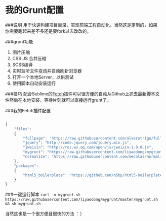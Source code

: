 我的Grunt配置
======
###说明
用于快速构建项目目录，实现前端工程自动化。当然这是定制的，如果你需要跑起来差不多还是要fork过去改改的。

###grunt功能
1. 图片压缩
2. CSS JS 合并压缩
3. SCSS编译
4. 实时监听文件变动并自动刷新浏览器
5. 打开一个本地Server，以供测试
6. 使用脚本自动安装运行

###技巧
配合Sublime的[Fetch](http://net.tutsplus.com/articles/news/introducing-nettuts-fetch/)插件可以很方便的自动从Github上抓去最新脚本文件然后在本地安装，等待片刻就可以直接运行grunt了。

###我的Fetch插件配置
```javascript

{
	"files":
	{
		"fullpage": "https://raw.githubusercontent.com/alvarotrigo/fullPage.js/master/jquery.fullPage.min.js",
		"jquery": "http://code.jquery.com/jquery.min.js",
		"jweixin": "http://res.wx.qq.com/open/js/jweixin-1.0.0.js",
		"mygrunt": "https://raw.githubusercontent.com/liyaodong/mygrunt/master/mygrunt.sh",
		"normalize": "https://raw.githubusercontent.com/necolas/normalize.css/master/normalize.css"
	},
	"packages":
	{
		"html5_boilerplate": "https://github.com/h5bp/html5-boilerplate/zipball/master"
	}
}

```
###一键运行脚本
`curl -o mygrunt.sh https://raw.githubusercontent.com/liyaodong/mygrunt/master/mygrunt.sh && sh mygrunt.sh`

当然这也是一个很方便且很快的方法 ：）